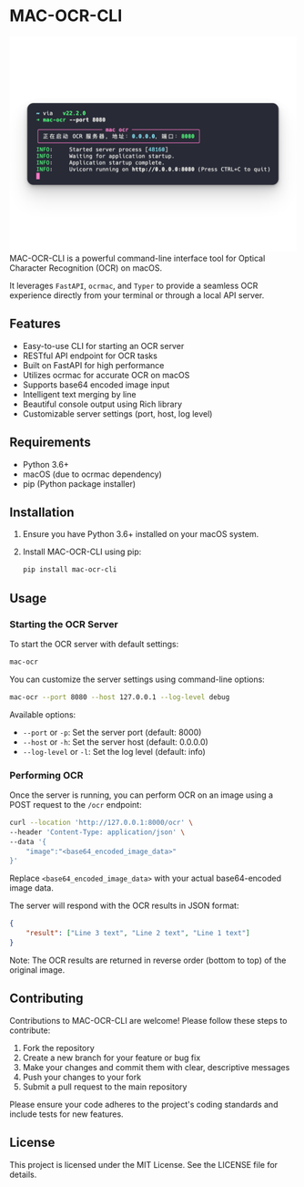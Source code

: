 # MAC-OCR-CLI
![OCR START](images/ocr-start.png)
MAC-OCR-CLI is a powerful command-line interface tool for Optical Character Recognition (OCR) on macOS. 

It leverages `FastAPI`, `ocrmac`, and `Typer` to provide a seamless OCR experience directly from your terminal or through a local API server.

## Features

- Easy-to-use CLI for starting an OCR server
- RESTful API endpoint for OCR tasks
- Built on FastAPI for high performance
- Utilizes ocrmac for accurate OCR on macOS
- Supports base64 encoded image input
- Intelligent text merging by line
- Beautiful console output using Rich library
- Customizable server settings (port, host, log level)

## Requirements

- Python 3.6+
- macOS (due to ocrmac dependency)
- pip (Python package installer)

## Installation

1. Ensure you have Python 3.6+ installed on your macOS system.
2. Install MAC-OCR-CLI using pip:

    ```sh
    pip install mac-ocr-cli
    ```

## Usage

### Starting the OCR Server

To start the OCR server with default settings:

```sh
mac-ocr
```

You can customize the server settings using command-line options:

```sh
mac-ocr --port 8080 --host 127.0.0.1 --log-level debug
```

Available options:

- `--port` or `-p`: Set the server port (default: 8000)
- `--host` or `-h`: Set the server host (default: 0.0.0.0)
- `--log-level` or `-l`: Set the log level (default: info)

### Performing OCR

Once the server is running, you can perform OCR on an image using a POST request to the `/ocr` endpoint:

```sh
curl --location 'http://127.0.0.1:8000/ocr' \
--header 'Content-Type: application/json' \
--data '{
    "image":"<base64_encoded_image_data>"
}'
```

Replace `<base64_encoded_image_data>` with your actual base64-encoded image data.

The server will respond with the OCR results in JSON format:

```json
{
    "result": ["Line 3 text", "Line 2 text", "Line 1 text"]
}
```

Note: The OCR results are returned in reverse order (bottom to top) of the original image.

## Contributing

Contributions to MAC-OCR-CLI are welcome! Please follow these steps to contribute:

1. Fork the repository
2. Create a new branch for your feature or bug fix
3. Make your changes and commit them with clear, descriptive messages
4. Push your changes to your fork
5. Submit a pull request to the main repository

Please ensure your code adheres to the project's coding standards and include tests for new features.

## License

This project is licensed under the MIT License. See the LICENSE file for details.